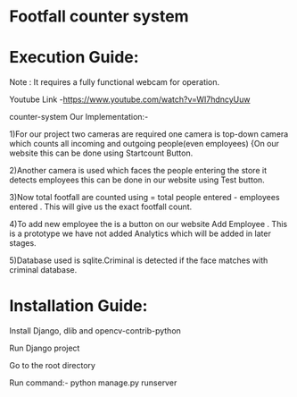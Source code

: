 # Footfall counter system
# Execution Guide:

Note : It requires a fully functional webcam for operation.

Youtube Link -https://www.youtube.com/watch?v=WI7hdncyUuw

counter-system Our Implementation:-

1)For our project two cameras are required one camera is top-down camera which counts all incoming and outgoing people(even employees) {On our website this can be done using Startcount Button.

2)Another camera is used which faces the people entering the store it detects employees this can be done in our website using Test button.

3)Now total footfall are counted using = total people entered - employees entered . This will give us the exact footfall count.

4)To add new employee the is a button on our website Add Employee . This is a prototype we have not added Analytics which will be added in later stages.

5)Database used is sqlite.Criminal is detected if the face matches with criminal database.

# Installation Guide:

Install Django, dlib and opencv-contrib-python

Run Django project

Go to the root directory

Run command:- python manage.py runserver
